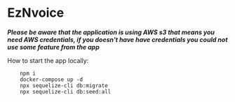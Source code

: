 # EzNvoice

___Please be aware that the application is using AWS s3 that means you need AWS credentials, if you doesn't have have credentials you could not use some feature from the app___

How to start the app locally: 
```
    npm i
    docker-compose up -d  
    npx sequelize-cli db:migrate
    npx sequelize-cli db:seed:all
```
